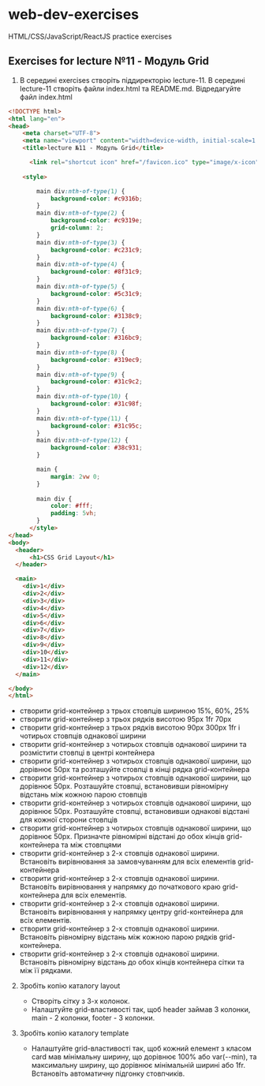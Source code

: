 # web-dev-exercises
HTML/CSS/JavaScript/ReactJS practice exercises
## Exercises for lecture №11 - Модуль Grid

1. В середині exercises створіть піддиректорію lecture-11. В середині lecture-11 створіть файли index.html та README.md. Відредагуйте файл index.html
```html
<!DOCTYPE html>
<html lang="en">
<head>
    <meta charset="UTF-8">
    <meta name="viewport" content="width=device-width, initial-scale=1.0">
    <title>lecture №11 - Модуль Grid</title>

	  <link rel="shortcut icon" href="/favicon.ico" type="image/x-icon">
    
    <style>

        main div:nth-of-type(1) {
            background-color: #c9316b;
        }
        main div:nth-of-type(2) {
            background-color: #c9319e;
            grid-column: 2;
        }
        main div:nth-of-type(3) {
            background-color: #c231c9;
        }
        main div:nth-of-type(4) {
            background-color: #8f31c9;
        }
        main div:nth-of-type(5) {
            background-color: #5c31c9;
        }
        main div:nth-of-type(6) {
            background-color: #3138c9;
        }
        main div:nth-of-type(7) {
            background-color: #316bc9;
        }
        main div:nth-of-type(8) {
            background-color: #319ec9;
        }
        main div:nth-of-type(9) {
            background-color: #31c9c2;
        }
        main div:nth-of-type(10) {
            background-color: #31c98f;
        }
        main div:nth-of-type(11) {
            background-color: #31c95c;
        }
        main div:nth-of-type(12) {
            background-color: #38c931;
        }

        main {
            margin: 2vw 0;
        }
            
        main div {
            color: #fff;
            padding: 5vh;
        }
      </style>
</head>
<body>
  <header>
	  <h1>CSS Grid Layout</h1>
  </header>

  <main>
    <div>1</div>
    <div>2</div>
    <div>3</div>
    <div>4</div>
    <div>5</div>
    <div>6</div>
    <div>7</div>
    <div>8</div>
    <div>9</div>
    <div>10</div>
    <div>11</div>
    <div>12</div>
  </main>

</body>
</html>

```
  - створити grid-контейнер з трьох стовпців шириною 15%, 60%, 25%
  - створити grid-контейнер з трьох рядків висотою 95px 1fr 70px
  - створити grid-контейнер з трьох рядків висотою 90px 300px 1fr і чотирьох стовпців однакової ширини
  - створити grid-контейнер з чотирьох стовпців однакової ширини та розмістити стовпці в центрі контейнера
  - створити grid-контейнер з чотирьох стовпців однакової ширини, що дорівнює 50px та розташуйте стовпці в кінці рядка grid-контейнера
  - створити grid-контейнер з чотирьох стовпців однакової ширини, що дорівнює 50px. Розташуйте стовпці, встановивши рівномірну відстань між кожною парою стовпців
  - створити grid-контейнер з чотирьох стовпців однакової ширини, що дорівнює 50px. Розташуйте стовпці, встановивши однакові відстані для кожної сторони стовпців
  - створити grid-контейнер з чотирьох стовпців однакової ширини, що дорівнює 50px. Призначте рівномірні відстані до обох кінців grid-контейнера та між стовпцями
  - створити grid-контейнер з 2-х стовпців однакової ширини. Встановіть вирівнювання за замовчуванням для всіх елементів grid-контейнера
  - створити grid-контейнер з 2-х стовпців однакової ширини. Встановіть вирівнювання у напрямку до початкового краю grid-контейнера для всіх елементів.
  - створити grid-контейнер з 2-х стовпців однакової ширини. Встановіть вирівнювання у напрямку центру grid-контейнера для всіх елементів.
  - створити grid-контейнер з 2-х стовпців однакової ширини. Встановіть рівномірну відстань між кожною парою рядків grid-контейнера.
  - створити grid-контейнер з 2-х стовпців однакової ширини. Встановіть рівномірну відстань до обох кінців контейнера сітки та між її рядками.

2. Зробіть копію каталогу layout
    - Створіть сітку з 3-х колонок.
    - Налаштуйте grid-властивості так, щоб header займав 3 колонки, main - 2 колонки, footer - 3 колонки.

3. Зробіть копію каталогу template
    - Налаштуйте grid-властивості так, щоб кожний елемент з класом card мав мінімальну ширину, що дорівнює 100% або var(--min), та максимальну ширину, що дорівнює мінімальній ширині або 1fr. Встановіть автоматичну підгонку стовпчиків. 
